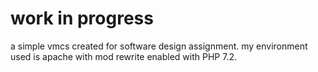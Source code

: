# work in progress
a simple vmcs created for software design assignment. my environment used is apache with mod rewrite enabled with PHP 7.2.
